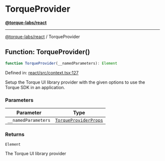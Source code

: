 # TorqueProvider

[**@torque-labs/react**](../)

***

[@torque-labs/react](../) / TorqueProvider

## Function: TorqueProvider()

```ts
function TorqueProvider(__namedParameters): Element
```

Defined in: [react/src/context.tsx:127](https://github.com/torque-labs/monorepo/blob/2ebf07140779767733d669c69d4b6e369a4193c3/packages/react/src/context.tsx#L127)

Setup the Torque UI library provider with the given options to use the\
Torque SDK in an application.

### Parameters

| Parameter           | Type                                                                                         |
| ------------------- | -------------------------------------------------------------------------------------------- |
| `__namedParameters` | [`TorqueProviderProps`](../../../reference/platform/react/interfaces/TorqueProviderProps.md) |

### Returns

`Element`

The Torque UI library provider
